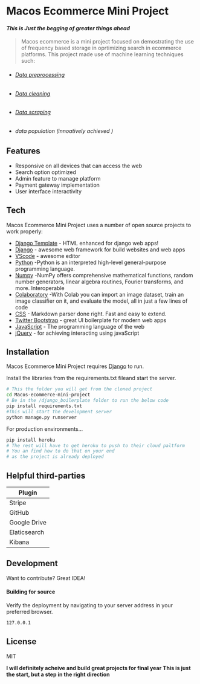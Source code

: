 # Macos Ecommerce Mini Project
#### _This is Just the begging of greater things ahead_

> Macos ecommerce is a mini project focused on demostrating the use of frequency based storage in oprtimizing search in ecommerce platforms. This project made use of machine learning techniques such:

- ######  [Data preprocessing]
- ###### [Data cleaning]
- ###### [Data scraping]
- ###### data population (innoatively achieved )

## Features

- Responsive on all devices that can access the web
- Search option optimized 
- Admin feature to manage platform
- Payment gateway implementation 
- User interface interactivity

## Tech

Macos Ecommerce Mini Project uses a number of open source projects to work properly:

- [Django Template] - HTML enhanced for django web apps!
- [Django] - awesome web framework for build websites and web apps 
- [VScode] - awesome editor
- [Python] -Python is an interpreted high-level general-purpose programming language.
- [Numpy] -NumPy offers comprehensive mathematical functions, random number generators, linear algebra routines, Fourier transforms, and more. Interoperable
- [Colaboratory] -With Colab you can import an image dataset, train an image classifier on it, and evaluate the model, all in just a few lines of code
- [CSS] - Markdown parser done right. Fast and easy to extend.
- [Twitter Bootstrap] - great UI boilerplate for modern web apps
- [JavaScript] - The programming language of the web 
- [jQuery] - for achieving interacting using javaScript


## Installation

Macos Ecommerce Mini Project requires [Django](https://docs.djangoproject.com/en/3.2/topics/install/) to run.

Install the libraries from the requirements.txt fileand start the server.

```sh
# This the folder you will get from the cloned project
cd Macos-ecommerce-mini-project
# Be in the /django_boilerplate folder to run the below code
pip install requirements.txt
#This will start the development server
python manage.py runserver
```

For production environments...

```sh
pip install heroku
# The rest will have to get heroku to push to their cloud paltform
# You an find how to do that on your end 
# as the project is already deployed
```

## Helpful third-parties

| Plugin | 
| ------ |
| Stripe | [stripe] |
| GitHub | [plugins/github/README.md][PlGh] |
| Google Drive | [plugins/googledrive/README.md][PlGd] |
| Elaticsearch | [plugins/onedrive/README.md][PlOd] |
| Kibana | [plugins/medium/README.md][PlMe] |


## Development

Want to contribute? Great IDEA!
#### Building for source
Verify the deployment by navigating to your server address in
your preferred browser.

```sh
127.0.0.1
```

## License

MIT

**I will definitely acheive and build great projects for final year**
**This is just the start, but a step in the right direction**

  [//]: # (These are reference links used in the body of this note and get stripped out when the markdown processor does its job. There is no need to format nicely because it shouldn't be seen. Thanks SO - http://stackoverflow.com/questions/4823468/store-comments-in-markdown-syntax)
  
   [Twitter Bootstrap]: <http://twitter.github.com/bootstrap/>
   [jQuery]: <http://jquery.com>
   [Django]: <https://www.djangoproject.com/>
   [CSS]: <https://www.w3schools.com/css/>
   [Colaboratory]: <https://colab.research.google.com/?utm_source=scs-index/>
   [JavaScript]: <https://www.javascript.com/>
   [Numpy]: <https://numpy.org/>
   [Python]: <https://python.org/>
   [Vscode]: <https://code.visualstudio.com/>
   [Django Template]: <https://docs.djangoproject.com/en/3.2/topics/templates/>
  [Data preprocessing]:<https://www.upgrad.com/blog/data-preprocessing-in-machine-learning/>
  [Data Cleaning]:<https://machinelearningmastery.com/basic-data-cleaning-for-machine-learning/>
  [Data scraping]:<https://medium.com/featurepreneur/web-scraping-for-machine-learning-made-easy-3c9f8c67cd3f/>
  
 
  
  
  
